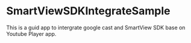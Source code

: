 # SmartViewSDKIntegrateSample
This is a guid app to intergrate google cast and SmartView SDK base on Youtube Player app.
